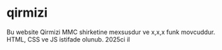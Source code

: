 # qirmizi
Bu website Qirmizi MMC shirketine mexsusdur ve x,x,x funk movcuddur. HTML, CSS ve JS istifade olunub. 2025ci il
